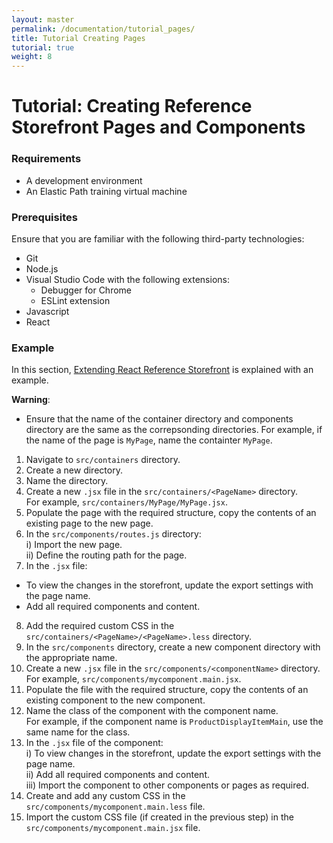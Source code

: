 ```yaml
---
layout: master
permalink: /documentation/tutorial_pages/
title: Tutorial Creating Pages
tutorial: true
weight: 8
---
```

# Tutorial: Creating Reference Storefront Pages and Components

### Requirements

* A development environment
* An Elastic Path training virtual machine

### Prerequisites

Ensure that you are familiar with the following third-party technologies:
* Git
* Node.js
* Visual Studio Code with the following extensions:
  * Debugger for Chrome
  * ESLint extension
* Javascript
* React

### Example

In this section, [Extending React Reference Storefront](https://elasticpath.github.io/react-pwa-reference-storefront/documentation/extending/) is explained with an example.

**Warning**: 
* Ensure that the name of the container directory and components directory are the same as the correpsonding directories. For example, if the name of the page is `MyPage`, name the containter `MyPage`.<br>

1. Navigate to `src/containers` directory.<br>
2. Create a new directory.<br>
3. Name the directory. <br>
4. Create a new `.jsx` file in the `src/containers/<PageName>` directory. <br>
    For example, `src/containers/MyPage/MyPage.jsx`.<br>
5. Populate the page with the required structure, copy the contents of an existing page to the new page.<br>
6. In the `src/components/routes.js` directory:<br>
  i)  Import the new page.<br>
  ii) Define the routing path for the page.<br>
7. In the `.jsx` file:<br>
  * To view the changes in the storefront, update the export settings with the page name.<br>
  * Add all required components and content.<br>
8. Add the required custom CSS in the `src/containers/<PageName>/<PageName>.less` directory. <br>
9. In the `src/components` directory, create a new component directory with the appropriate name.<br>
10. Create a new `.jsx` file in the `src/components/<componentName>` directory. <br> For example, `src/components/mycomponent.main.jsx`.<br>
11. Populate the file with the required structure, copy the contents of an existing component to the new component.<br>
12. Name the class of the component with the component name.<br>For example, if the component name is `ProductDisplayItemMain`, use the same name for the class.<br>
13. In the `.jsx` file of the component:<br>
  i)   To view changes in the storefront, update the export settings with the page name.<br>
  ii)  Add all required components and content.<br>
  iii) Import the component to other components or pages as required.<br>
14. Create and add any custom CSS in the `src/components/mycomponent.main.less` file.<br>
15. Import the custom CSS file (if created in the previous step) in the `src/components/mycomponent.main.jsx` file.
